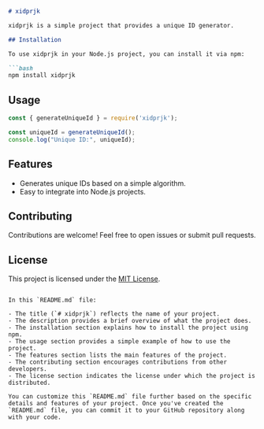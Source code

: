 ```markdown
# xidprjk

xidprjk is a simple project that provides a unique ID generator.

## Installation

To use xidprjk in your Node.js project, you can install it via npm:

```bash
npm install xidprjk
```

## Usage

```javascript
const { generateUniqueId } = require('xidprjk');

const uniqueId = generateUniqueId();
console.log("Unique ID:", uniqueId);
```

## Features

- Generates unique IDs based on a simple algorithm.
- Easy to integrate into Node.js projects.

## Contributing

Contributions are welcome! Feel free to open issues or submit pull requests.

## License

This project is licensed under the [MIT License](LICENSE).

```

In this `README.md` file:

- The title (`# xidprjk`) reflects the name of your project.
- The description provides a brief overview of what the project does.
- The installation section explains how to install the project using npm.
- The usage section provides a simple example of how to use the project.
- The features section lists the main features of the project.
- The contributing section encourages contributions from other developers.
- The license section indicates the license under which the project is distributed.

You can customize this `README.md` file further based on the specific details and features of your project. Once you've created the `README.md` file, you can commit it to your GitHub repository along with your code.
